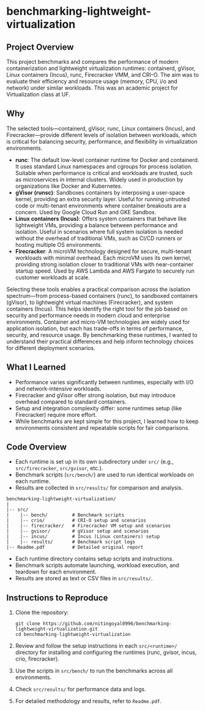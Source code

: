 # benchmarking-lightweight-virtualization

## Project Overview

This project benchmarks and compares the performance of modern containerization and lightweight virtualization runtimes: containerd, gVisor, Linux containers (Incus), runc, Firecracker VMM, and CRI-O. The aim was to evaluate their efficiency and resource usage (memory, CPU, i/o and network) under similar workloads. This was an academic project for Virtualization class at UF.

## Why

The selected tools—containerd, gVisor, runc, Linux containers (Incus), and Firecracker—provide different levels of isolation between workloads, which is critical for balancing security, performance, and flexibility in virtualization environments.

- **runc**: The default low-level container runtime for Docker and containerd. It uses standard Linux namespaces and cgroups for process isolation. Suitable when performance is critical and workloads are trusted, such as microservices in internal clusters. Widely used in production by organizations like Docker and Kubernetes.
- **gVisor (runsc)**: Sandboxes containers by interposing a user-space kernel, providing an extra security layer. Useful for running untrusted code or multi-tenant environments where container breakouts are a concern. Used by Google Cloud Run and GKE Sandbox.
- **Linux containers (Incus)**: Offers system containers that behave like lightweight VMs, providing a balance between performance and isolation. Useful in scenarios where full system isolation is needed without the overhead of traditional VMs, such as CI/CD runners or hosting multiple OS environments.
- **Firecracker**: A microVM technology designed for secure, multi-tenant workloads with minimal overhead. Each microVM uses its own kernel, providing strong isolation closer to traditional VMs with near-container startup speed. Used by AWS Lambda and AWS Fargate to securely run customer workloads at scale.

Selecting these tools enables a practical comparison across the isolation spectrum—from process-based containers (runc), to sandboxed containers (gVisor), to lightweight virtual machines (Firecracker), and system containers (Incus). This helps identify the right tool for the job based on security and performance needs in modern cloud and enterprise environments. Container and micro-VM technologies are widely used for application isolation, but each has trade-offs in terms of performance, security, and resource usage. By benchmarking these runtimes, I wanted to understand their practical differences and help inform technology choices for different deployment scenarios.

## What I Learned

- Performance varies significantly between runtimes, especially with I/O and network-intensive workloads.
- Firecracker and gVisor offer strong isolation, but may introduce overhead compared to standard containers.
- Setup and integration complexity differ: some runtimes setup (like Firecracker) require more effort.
- While benchmarks are kept simple for this project, I learned how to keep environments consistent and repeatable scripts for fair comparisons.

## Code Overview

- Each runtime is set up in its own subdirectory under `src/` (e.g., `src/firecracker`, `src/gvisor`, etc.).
- Benchmark scripts (`src/bench/`) are used to run identical workloads on each runtime.
- Results are collected in `src/results/` for comparison and analysis.

```
benchmarking-lightweight-virtualization/
|
|-- src/
|    |-- bench/         # Benchmark scripts
|    |-- crio/          # CRI-O setup and scenarios
|    |-- firecracker/   # Firecracker VM setup and scenarios
|    |-- gvisor/        # gVisor setup and scenarios
|    |-- incus/         # Incus (Linux containers) setup
|    |-- results/       # Benchmark script logs
|-- Readme.pdf          # Detailed original report
```

- Each runtime directory contains setup scripts and instructions.
- Benchmark scripts automate launching, workload execution, and teardown for each environment.
- Results are stored as text or CSV files in `src/results/`.

## Instructions to Reproduce

1. Clone the repository:
   ```
   git clone https://github.com/nitingoyal0996/benchmarking-lightweight-virtualization.git
   cd benchmarking-lightweight-virtualization
   ```

2. Review and follow the setup instructions in each `src/<runtime>/` directory for installing and configuring the runtimes (runc, gvisor, incus, crio, firecracker).

3. Use the scripts in `src/bench/` to run the benchmarks across all environments.

4. Check `src/results/` for performance data and logs.

5. For detailed methodology and results, refer to `Readme.pdf`.
